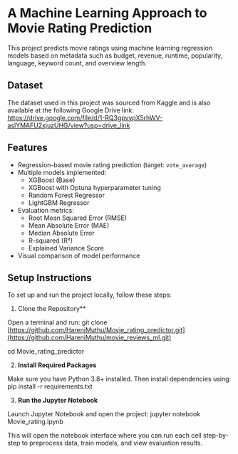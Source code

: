 # A Machine Learning Approach to Movie Rating Prediction

This project predicts movie ratings using machine learning regression models based on metadata such as budget, revenue, runtime, popularity, language, keyword count, and overview length.

## Dataset

The dataset used in this project was sourced from Kaggle and is also available at the following Google Drive link:  
https://drive.google.com/file/d/1-RQ3gpvypX5rhWV-aslYMAFU2xjuzUHG/view?usp=drive_link

## Features

- Regression-based movie rating prediction (target: `vote_average`)
- Multiple models implemented:
  - XGBoost (Base)
  - XGBoost with Optuna hyperparameter tuning
  - Random Forest Regressor
  - LightGBM Regressor
- Evaluation metrics:
  - Root Mean Squared Error (RMSE)
  - Mean Absolute Error (MAE)
  - Median Absolute Error
  - R-squared (R²)
  - Explained Variance Score
- Visual comparison of model performance

## Setup Instructions

To set up and run the project locally, follow these steps:

1. Clone the Repository**

Open a terminal and run:
git clone [https://github.com/HareniMuthu/Movie_rating_predictor.git](https://github.com/HareniMuthu/movie_reviews_ml.git)

cd Movie_rating_predictor


2. **Install Required Packages**

Make sure you have Python 3.8+ installed. Then install dependencies using:
pip install -r requirements.txt



3. **Run the Jupyter Notebook**

Launch Jupyter Notebook and open the project:
jupyter notebook Movie_rating.ipynb


This will open the notebook interface where you can run each cell step-by-step to preprocess data, train models, and view evaluation results.

